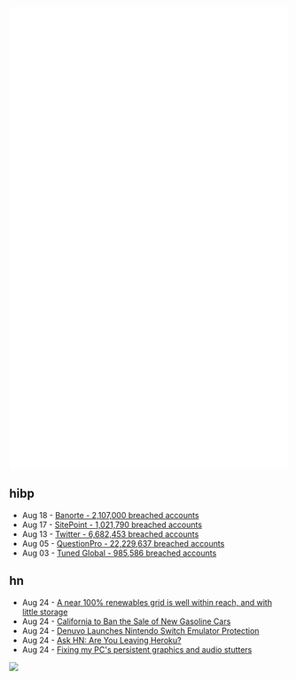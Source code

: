 ![Metrics](https://raw.githubusercontent.com/phixion/phixion/master/metrics.svg)

## hibp

<!--
for https://github.com/phixion/phixion/blob/main/.github/workflows/feeds.yml
-->
<!--START_SECTION:haveibeenpwnd-->
- Aug 18 - [Banorte - 2,107,000 breached accounts](https://haveibeenpwned.com/PwnedWebsites#Banorte)
- Aug 17 - [SitePoint - 1,021,790 breached accounts](https://haveibeenpwned.com/PwnedWebsites#SitePoint)
- Aug 13 - [Twitter - 6,682,453 breached accounts](https://haveibeenpwned.com/PwnedWebsites#Twitter)
- Aug 05 - [QuestionPro - 22,229,637 breached accounts](https://haveibeenpwned.com/PwnedWebsites#QuestionPro)
- Aug 03 - [Tuned Global - 985,586 breached accounts](https://haveibeenpwned.com/PwnedWebsites#TunedGlobal)
<!--END_SECTION:haveibeenpwnd-->

## hn

<!--
for https://github.com/phixion/phixion/blob/main/.github/workflows/feeds.yml
-->
<!--START_SECTION:hn-->
- Aug 24 - [A near 100% renewables grid is well within reach, and with little storage](https://reneweconomy.com.au/a-near-100-per-cent-renewables-grid-is-well-within-reach-and-with-little-storage/)
- Aug 24 - [California to Ban the Sale of New Gasoline Cars](https://www.nytimes.com/2022/08/24/climate/california-gas-cars-emissions.html)
- Aug 24 - [Denuvo Launches Nintendo Switch Emulator Protection](https://irdeto.com/news/denuvo-by-irdeto-launches-the-industrys-first-nintendo-switch-emulator-protection/)
- Aug 24 - [Ask HN: Are You Leaving Heroku?](https://news.ycombinator.com/item?id=32580597)
- Aug 24 - [Fixing my PC's persistent graphics and audio stutters](https://www.ctrl.blog/entry/troubleshoot-stuttering.html)
<!--END_SECTION:hn-->

<!--
for https://yhype.me
-->
![](https://hit.yhype.me/github/profile?user_id=13013670)
